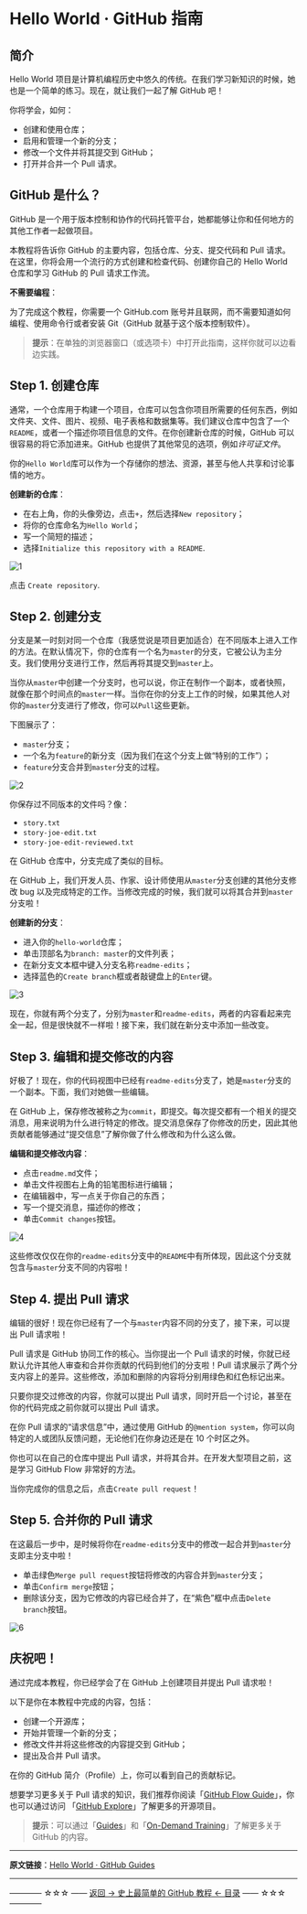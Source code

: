 # Hello World · GitHub 指南

简介
--

Hello World 项目是计算机编程历史中悠久的传统。在我们学习新知识的时候，她也是一个简单的练习。现在，就让我们一起了解 GitHub 吧！

你将学会，如何：

 - 创建和使用仓库；
 - 启用和管理一个新的分支；
 - 修改一个文件并将其提交到 GitHub；
 - 打开并合并一个 Pull 请求。

GitHub 是什么？
-----------

GitHub 是一个用于版本控制和协作的代码托管平台，她都能够让你和任何地方的其他工作者一起做项目。

本教程将告诉你 GitHub 的主要内容，包括仓库、分支、提交代码和 Pull 请求。在这里，你将会用一个流行的方式创建和检查代码、创建你自己的 Hello World 仓库和学习 GitHub 的 Pull 请求工作流。

**不需要编程**：


为了完成这个教程，你需要一个 GitHub.com 账号并且联网，而不需要知道如何编程、使用命令行或者安装 Git（GitHub 就基于这个版本控制软件）。

> **提示**：在单独的浏览器窗口（或选项卡）中打开此指南，这样你就可以边看边实践。

Step 1. 创建仓库
-----------
通常，一个仓库用于构建一个项目，仓库可以包含你项目所需要的任何东西，例如文件夹、文件、图片、视频、电子表格和数据集等。我们建议仓库中包含了一个`README`，或者一个描述你项目信息的文件。在你创建新仓库的时候，GitHub 可以很容易的将它添加进来。GitHub 也提供了其他常见的选项，例如*许可证文件*。

你的`Hello World`库可以作为一个存储你的想法、资源，甚至与他人共享和讨论事情的地方。

**创建新的仓库**：

 - 在右上角，你的头像旁边，点击`+`，然后选择`New repository`；
 - 将你的仓库命名为`Hello World`；
 - 写一个简短的描述；
 - 选择`Initialize this repository with a README`.

![1](http://img.blog.csdn.net/20170324154105375)

点击 `Create repository`.

Step 2. 创建分支
------------

分支是某一时刻对同一个仓库（我感觉说是项目更加适合）在不同版本上进入工作的方法。在默认情况下，你的仓库有一个名为`master`的分支，它被公认为主分支。我们使用分支进行工作，然后再将其提交到`master`上。

当你从`master`中创建一个分支时，也可以说，你正在制作一个副本，或者快照，就像在那个时间点的`master`一样。当你在你的分支上工作的时候，如果其他人对你的`master`分支进行了修改，你可以`Pull`这些更新。

下图展示了：

 - `master`分支；
 - 一个名为`feature`的新分支（因为我们在这个分支上做“特别的工作”）；
 - `feature`分支合并到`master`分支的过程。

![2](http://img.blog.csdn.net/20170324160440502)

你保存过不同版本的文件吗？像：

 - `story.txt`
 - `story-joe-edit.txt`
 - `story-joe-edit-reviewed.txt`

在 GitHub 仓库中，分支完成了类似的目标。

在 GitHub 上，我们开发人员、作家、设计师使用从`master`分支创建的其他分支修改 bug 以及完成特定的工作。当修改完成的时候，我们就可以将其合并到`master`分支啦！

**创建新的分支**：

 - 进入你的`hello-world`仓库；
 - 单击顶部名为`branch: master`的文件列表；
 - 在新分支文本框中键入分支名称`readme-edits`；
 - 选择蓝色的`Create branch`框或者敲键盘上的`Enter`键。

![3](http://img.blog.csdn.net/20170324162618188)

现在，你就有两个分支了，分别为`master`和`readme-edits`，两者的内容看起来完全一起，但是很快就不一样啦！接下来，我们就在新分支中添加一些改变。

Step 3. 编辑和提交修改的内容
---------------
好极了！现在，你的代码视图中已经有`readme-edits`分支了，她是`master`分支的一个副本。下面，我们对她做一些编辑。

在 GitHub 上，保存修改被称之为`commit`，即提交。每次提交都有一个相关的提交消息，用来说明为什么进行特定的修改。提交消息保存了你修改的历史，因此其他贡献者能够通过“提交信息”了解你做了什么修改和为什么这么做。

 **编辑和提交修改内容**：

 - 点击`readme.md`文件；
 - 单击文件视图右上角的铅笔图标进行编辑；
 - 在编辑器中，写一点关于你自己的东西；
 - 写一个提交消息，描述你的修改；
 - 单击`Commit changes`按钮。

![4](http://img.blog.csdn.net/20170324170809941)

这些修改仅仅在你的`readme-edits`分支中的`README`中有所体现，因此这个分支就包含与`master`分支不同的内容啦！

Step 4. 提出 Pull 请求
------------------
编辑的很好！现在你已经有了一个与`master`内容不同的分支了，接下来，可以提出 Pull 请求啦！

Pull 请求是 GitHub 协同工作的核心。当你提出一个 Pull 请求的时候，你就已经默认允许其他人审查和合并你贡献的代码到他们的分支啦！Pull 请求展示了两个分支内容上的差异。这些修改，添加和删除的内容将分别用绿色和红色标记出来。

只要你提交过修改的内容，你就可以提出 Pull 请求，同时开启一个讨论，甚至在你的代码完成之前你就可以提出 Pull 请求。

在你 Pull 请求的“请求信息”中，通过使用 GitHub 的`@mention system`，你可以向特定的人或团队反馈问题，无论他们在你身边还是在 10 个时区之外。

你也可以在自己的仓库中提出 Pull 请求，并将其合并。在开发大型项目之前，这是学习 GitHub Flow 非常好的方法。

当你完成你的信息之后，点击`Create pull request`！

Step 5. 合并你的 Pull 请求
--------------------
在这最后一步中，是时候将你在`readme-edits`分支中的修改一起合并到`master`分支即主分支中啦！

 - 单击绿色`Merge pull request`按钮将修改的内容合并到`master`分支；
 - 单击`Confirm merge`按钮；
 - 删除该分支，因为它修改的内容已经合并了，在“紫色”框中点击`Delete branch`按钮。

![6](http://img.blog.csdn.net/20170324181230726)

庆祝吧！
----

通过完成本教程，你已经学会了在 GitHub 上创建项目并提出 Pull 请求啦！

以下是你在本教程中完成的内容，包括：

 - 创建一个开源库；
 - 开始并管理一个新的分支；
 - 修改文件并将这些修改的内容提交到 GitHub；
 - 提出及合并 Pull 请求。

在你的 GitHub 简介（Profile）上，你可以看到自己的贡献标记。

想要学习更多关于 Pull 请求的知识，我们推荐你阅读「[GitHub Flow Guide](https://github.com/guobinhit/cg-blog/blob/master/articles/github/tutorials/understand-github-flow.md)」，你也可以通过访问 「[GitHub Explore](https://github.com/explore)」了解更多的开源项目。

> **提示**：可以通过「[Guides](https://guides.github.com/)」和「[On-Demand Training](https://services.github.com/on-demand/)」了解更多关于 GitHub 的内容。

----------
**原文链接**：[Hello World · GitHub Guides](https://guides.github.com/activities/hello-world/#branch)

----------
———— ☆☆☆ —— [返回 -> 史上最简单的 GitHub 教程 <- 目录](https://github.com/guobinhit/cg-blog/blob/master/articles/github/README.md) —— ☆☆☆ ————
